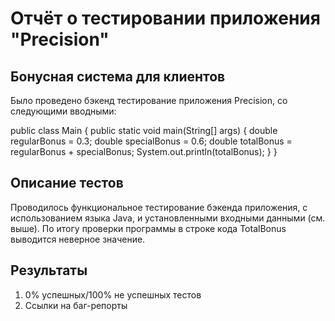 # Отчёт о тестировании приложения "Precision"

## Бонусная система для клиентов

Было проведено бэкенд тестирование приложения Precision, со следующими вводными:

public class Main {
  public static void main(String[] args) {
    double regularBonus = 0.3;
    double specialBonus = 0.6;
    double totalBonus = regularBonus + specialBonus;
    System.out.println(totalBonus);
  }
}

## Описание тестов

Проводилось функциональное тестирование бэкенда приложения, с использованием языка Java, и установленными входными данными (см. выше).
По итогу проверки программы в строке кода TotalBonus выводится неверное значение.

## Результаты

1. 0% успешных/100% не успешных тестов
2. Ссылки на баг-репорты

